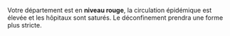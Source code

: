 Votre département est en **niveau rouge**, la circulation épidémique est élevée et les hôpitaux sont saturés. Le déconfinement prendra une forme plus stricte.
